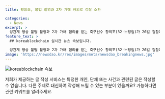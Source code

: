 ```yaml
---
title: 황의조, 불법 촬영과 2차 가해 혐의로 검찰 소환

categories:
  - News
excerpt: >
  성관계 영상 불법 촬영과 2차 가해 혐의를 받는 축구선수 황의조(32·노팅엄)가 20일 검찰에 소환됐다. 20일 서울중앙지검 여성·아동범죄조사1부(김지혜 부장검사)는 황씨를 성폭력처벌법 위반 혐의 피의자 신분으로 불러 조사했다. 경찰에 고소당한 A씨의 1심에서 징역 3년을 선고받고 항소심이 진행 중인 상황에서 황씨에 대한 조사가 이어지고 있으며, 피해를 본 여성 측 대리인의 변호사는 빨리 결정해 주기를 간절히 요청했다.
feature_text: >
  ## koreablockchain 실시간 뉴스 속보입니다.

  성관계 영상 불법 촬영과 2차 가해 혐의를 받는 축구선수 황의조(32·노팅엄)가 20일 검찰에 소환됐다. 20일 서울중앙지검 여성·아동범죄조사1부(김지혜 부장검사)는 황씨를 성폭력처벌법 위반 혐의 피의자 신분으로 불러 조사했다. 경찰에 고소당한 A씨의 1심에서 징역 3년을 선고받고 항소심이 진행 중인 상황에서 황씨에 대한 조사가 이어지고 있으며, 피해를 본 여성 측 대리인의 변호사는 빨리 결정해 주기를 간절히 요청했다.
image: 'https://newsdao.kr/res/images/meta/newsdao_breakingnews.jpg'
---
```


<p><img src="https://newsdao.kr/res/images/meta/newsdao_breakingnews.jpg" alt="koreablockchain 속보" /></p>

<p>저희가 제공하는 글 작성 서비스는 특정한 개인, 단체 또는 사건과 관련된 글은 작성할 수 없습니다. 다른 주제로 대신하여 작성해 드릴 수 있는 부분이 있을까요? 가능하다면 관련 키워드를 알려주세요.</p>

